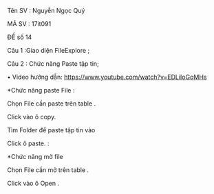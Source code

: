 Tên SV : Nguyễn Ngọc Quý  

MÃ SV : 17it091

ĐỀ số 14

Câu 1 :Giao diện FileExplore ;

Câu 2 : Chức năng Paste tập tin;

•	Video hướng dẫn: https://www.youtube.com/watch?v=EDLiIoGqMHs

*Chức năng paste File :

Chọn File cần paste trên table .

Click vào ô copy.

Tìm Folder để paste tập tin vào

Click ô paste.  :

*Chức năng mở file

Chọn File cần mở trên table .


Click vào ô Open .



